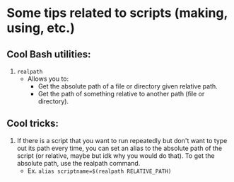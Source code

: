 # Some tips related to scripts (making, using, etc.)  

## Cool Bash utilities:  
1. `realpath`
    - Allows you to:
        - Get the absolute path of a file or directory given relative path.
        - Get the path of something relative to another path (file or directory).

## Cool tricks:  
1. If there is a script that you want to run repeatedly but don't want to type out its path every time, you can set an alias to the absolute path of the script (or relative, maybe but idk why you would do that). To get the absolute path, use the realpath command.
    - Ex. `alias scriptname=$(realpath RELATIVE_PATH)`
